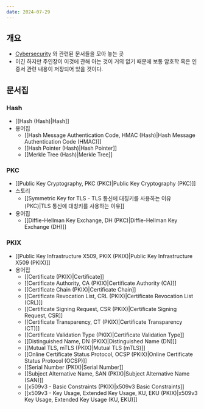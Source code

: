 ```yaml
---
date: 2024-07-29
---
```

## 개요

- [Cybersecurity](https://www.cisco.com/c/en/us/products/security/what-is-cybersecurity.html) 와 관련된 문서들을 모아 놓는 곳
- 이긴 하지만 주인장이 이것에 관해 아는 것이 거의 없기 때문에 보통 암호학 혹은 인증서 관련 내용이 저장되어 있을 것이다.

## 문서집

### Hash

- [[Hash (Hash)|Hash]]
- 용어집
	- [[Hash Message Authentication Code, HMAC (Hash)|Hash Message Authentication Code (HMAC)]]
	- [[Hash Pointer (Hash)|Hash Pointer]]
	- [[Merkle Tree (Hash)|Merkle Tree]]

### PKC

- [[Public Key Cryptography, PKC (PKC)|Public Key Cryptography (PKC)]]
- 스토리
	- [[Symmetric Key for TLS - TLS 통신에 대칭키를 사용하는 이유 (PKC)|TLS 통신에 대칭키를 사용하는 이유]]
- 용어집
	- [[Diffie-Hellman Key Exchange, DH (PKC)|Diffie-Hellman Key Exchange (DH)]]

### PKIX

- [[Public Key Infrastructure X509, PKIX (PKIX)|Public Key Infrastructure X509 (PKIX)]]
- 용어집
	- [[Certificate (PKIX)|Certificate]]
	- [[Certificate Authority, CA (PKIX)|Certificate Authority (CA)]]
	- [[Certificate Chain (PKIX)|Certificate Chain]]
	- [[Certificate Revocation List, CRL (PKIX)|Certificate Revocation List (CRL)]]
	- [[Certificate Signing Request, CSR (PKIX)|Certificate Signing Request, CSR]]
	- [[Certificate Transparency, CT (PKIX)|Certificate Transparency (CT)]]
	- [[Certificate Validation Type (PKIX)|Certificate Validation Type]]
	- [[Distinguished Name, DN (PKIX)|Distinguished Name (DN)]]
	- [[Mutual TLS, mTLS (PKIX)|Mutual TLS (mTLS)]]
	- [[Online Certificate Status Protocol, OCSP (PKIX)|Online Certificate Status Protocol (OCSP)]]
	- [[Serial Number (PKIX)|Serial Number]]
	- [[Subject Alternative Name, SAN (PKIX)|Subject Alternative Name (SAN)]]
	- [[x509v3 - Basic Constraints (PKIX)|x509v3 Basic Constraints]]
	- [[x509v3 - Key Usage, Extended Key Usage, KU, EKU (PKIX)|x509v3 Key Usage, Extended Key Usage (KU, EKU)]]